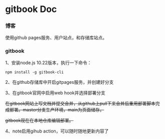 # gitbook Doc

### 博客

使用github pages服务、用户站点，和存储库站点。

### gitbook

1、安装node.js 10.22版本，执行一下命令：

`npm install -g gitbook-cli`

2、在github存储库中开启gitpages服务，并创建好分支

3、在gitbook官网中启用web hook并选择部署分支

~~在gitbook网站上写文档并提交合并，从github上pull下来合并后重用部署脚本完成部署。master分支生产环境，main为页面储存。~~

~~gitbook现在在本地仓库编辑部署。~~

4、note启用gihub action，可以随时随地更新内容了
